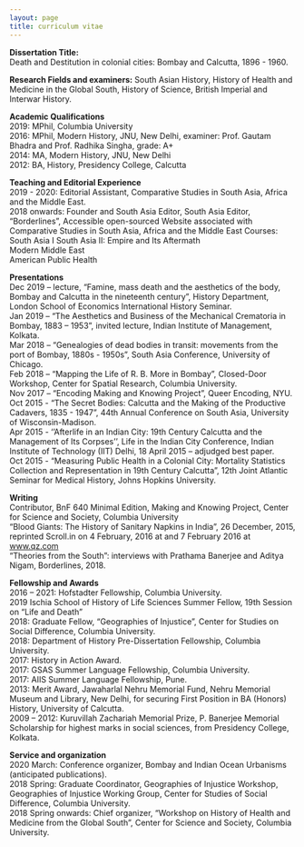```yaml
---
layout: page
title: curriculum vitae
---
```

**Dissertation Title:**  
Death and Destitution in colonial cities: Bombay and Calcutta, 1896 - 1960.

**Research Fields and examiners:** South Asian History, History of Health and Medicine in the Global South, History of Science, British Imperial and Interwar History.

**Academic Qualifications**  
2019: MPhil, Columbia University  
2016: MPhil, Modern History, JNU, New Delhi, examiner: Prof. Gautam Bhadra and Prof. Radhika Singha, grade: A+  
2014: MA, Modern History, JNU, New Delhi  
2012: BA, History, Presidency College, Calcutta  

**Teaching and Editorial Experience**  
2019 - 2020: Editorial Assistant, Comparative Studies in South Asia, Africa and the Middle East.  
2018 onwards: Founder and South Asia Editor, South Asia Editor, “Borderlines”, Accessible open-sourced Website associated with Comparative   Studies in South Asia, Africa and the Middle East
Courses:  
South Asia I 
South Asia II: Empire and Its Aftermath  
Modern Middle East   
American Public Health   

**Presentations**  
Dec 2019 – lecture, “Famine, mass death and the aesthetics of the body, Bombay and Calcutta in the nineteenth century”, History Department, London School of Economics International History Seminar.   
Jan 2019 – “The Aesthetics and Business of the Mechanical Crematoria in Bombay, 1883 – 1953”, invited lecture, Indian Institute of Management, Kolkata.  
Mar 2018 – “Genealogies of dead bodies in transit: movements from the port of Bombay, 1880s - 1950s”, South Asia Conference, University of Chicago.  
Feb 2018 – “Mapping the Life of R. B. More in Bombay”, Closed-Door Workshop, Center for Spatial Research, Columbia University.  
Nov 2017 – “Encoding Making and Knowing Project”, Queer Encoding, NYU.  
Oct 2015 - “The Secret Bodies: Calcutta and the Making of the Productive Cadavers, 1835 - 1947”, 44th Annual Conference on South Asia, University of Wisconsin-Madison.  
Apr 2015 - ‘’Afterlife in an Indian City: 19th Century Calcutta and the Management of Its Corpses’’, Life in the Indian City Conference, Indian Institute of Technology (IIT) Delhi, 18 April 2015 – adjudged best paper.  
Oct 2015 - “Measuring Public Health in a Colonial City: Mortality Statistics Collection and Representation in 19th Century Calcutta”, 12th Joint Atlantic Seminar for Medical History, Johns Hopkins University.  

**Writing**  
Contributor, BnF 640 Minimal Edition, Making and Knowing Project, Center for Science and Society, Columbia University  
“Blood Giants: The History of Sanitary Napkins in India”, 26 December, 2015, reprinted Scroll.in on 4 February, 2016 at and 7 February 2016 at www.qz.com  
“Theories from the South”: interviews with Prathama Banerjee and Aditya Nigam, Borderlines, 2018.  


**Fellowship and Awards**    
2016 – 2021: Hofstadter Fellowship, Columbia University.  
2019 Ischia School of History of Life Sciences Summer Fellow, 19th Session on “Life and Death”  
2018: Graduate Fellow, “Geographies of Injustice”, Center for Studies on Social Difference, Columbia University.  
2018: Department of History Pre-Dissertation Fellowship, Columbia University.  
2017: History in Action Award.  
2017: GSAS Summer Language Fellowship, Columbia University.  
2017: AIIS Summer Language Fellowship, Pune.  
2013: Merit Award, Jawaharlal Nehru Memorial Fund, Nehru Memorial Museum and Library, New Delhi, for securing First Position in BA (Honors) History, University of Calcutta.  
2009 – 2012: Kuruvillah Zachariah Memorial Prize, P. Banerjee Memorial Scholarship for highest marks in social sciences, from Presidency College, Kolkata.  

**Service and organization**  
2020 March: Conference organizer, Bombay and Indian Ocean Urbanisms (anticipated publications).  
2018 Spring: Graduate Coordinator, Geographies of Injustice Workshop, Geographies of Injustice Working Group, Center for Studies of Social Difference, Columbia University.  
2018 Spring onwards: Chief organizer, “Workshop on History of Health and Medicine from the Global South”, Center for Science and Society, Columbia University.  



